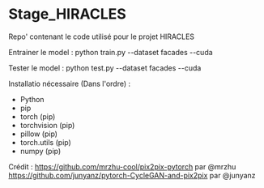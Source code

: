 # Stage_HIRACLES
Repo' contenant le code utilisé pour le projet HIRACLES

Entrainer le model : 
python train.py --dataset facades --cuda

Tester le model : 
python test.py --dataset facades --cuda

Installatio nécessaire (Dans l'ordre) :
- Python
- pip
- torch (pip)
- torchvision (pip)
- pillow (pip)
- torch.utils (pip)
- numpy (pip)


Crédit : 
https://github.com/mrzhu-cool/pix2pix-pytorch par @mrzhu 
https://github.com/junyanz/pytorch-CycleGAN-and-pix2pix par @junyanz
